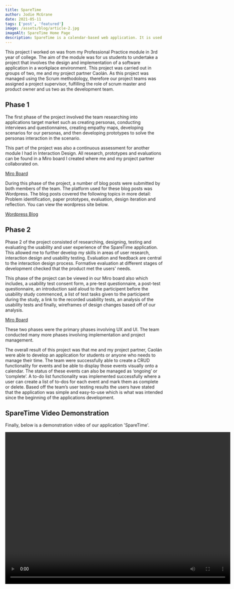 ```yaml
---
title: SpareTime
author: Jodie McGrane
date: 2021-05-11
tags: ['post', 'featured']
image: /assets/blog/article-2.jpg
imageAlt: SpareTime Home Page
description: SpareTime is a calendar-based web application. It is used to manage your time by creating events and displaying them onto a calendar. The user can also create and manage a todo list for their events using SpareTime.
---
```


This project I worked on was from my Professional Practice module in 3rd year of college. The aim of the module was for us students to undertake a project that involves the design and implementation of a software application in a workplace environment. This project was carried out in groups of two, me and my project partner Caolán. As this project was managed using the Scrum methodology, therefore our project teams was assigned a project supervisor, fulfilling the role of scrum master and product owner and us two as the development team.

<h2>Phase 1</h2>

The first phase of the project involved the team researching into applications target market such as creating personas, conducting interviews and questionnaires, creating empathy maps, developing scenarios for our personas, and then developing prototypes to solve the personas interaction in the scenario.

This part of the project was also a continuous assessment for another module I had in Interaction Design. All research, prototypes and evaluations can be found in a Miro board I created where me and my project partner collaborated on.

<a href="https://miro.com/app/board/o9J_kkE2XC4=/?invite_link_id=424180921263" target="_blank" class="btn btn--primary">Miro Board</a>

During this phase of the project, a number of blog posts were submitted by both members of the team. The platform used for these blog posts was Wordpress. The blog posts covered the following topics in more detail: Problem identification, paper prototypes, evaluation, design iteration and reflection. You can view the wordpress site below.

<a href="interactiondesignca1.wordpress.com" target="_blank" class="btn btn--primary">Wordpress Blog</a>

<h2>Phase 2</h2>

Phase 2 of the project consisted of researching, designing, testing and evaluating the usability and user experience of the SpareTime application. This allowed me to further develop my skills in areas of user research, interaction design and usability testing. Evaluation and feedback are central to the interaction design process. Formative evaluation at different stages of development checked that the product met the users' needs.

This phase of the project can be viewed in our Miro board also which includes, a usability test consent form, a pre-test questionnaire, a post-test questionnaire, an introduction said aloud to the participent before the usability study commenced, a list of test tasks given to the participent during the study, a link to the recorded usability tests, an analysis of the usability tests and finally, wireframes of design changes based off of our analysis.

<a href="https://miro.com/app/board/o9J_kkE2XC4=/?invite_link_id=424180921263" target="_blank" class="btn btn--primary">Miro Board</a>

These two phases were the primary phases involving UX and UI. The team conducted many more phases involving implementation and project management.

The overall result of this project was that me and my project partner, Caolán were able to develop an application for students or anyone who needs to manage their time. The team were successfully able to create a CRUD functionality for events and be able to display those events visually onto a calendar. The status of these events can also be managed as ‘ongoing’ or ‘complete’. A to-do list functionality was implemented successfully where a user can create a list of to-dos for each event and mark them as complete or delete. Based off the team’s user testing results the users have stated that the application was simple and easy-to-use which is what was intended since the beginning of the applications development.

<h2>SpareTime Video Demonstration</h2>

Finally, below is a demonstration video of our application 'SpareTime'.

<video width="720" height="486" controls>
  <source src="/assets/SpareTimeScreencast.mp4" type="video/mp4">
  <source src="movie.ogg" type="video/ogg">
  Your browser does not support the video tag.
</video>


